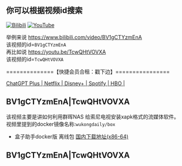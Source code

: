 ## 你可以根据视频id搜索
 [![Bilibili](https://img.shields.io/badge/Bilibili-123456?logo=bilibili&logoColor=fff&labelColor=fb7299)](https://www.bilibili.com/video/BV1J4J3zAEDz) [![YouTube](https://img.shields.io/badge/YouTube-123456?logo=youtube&labelColor=ff0000)](https://youtu.be/WhtPERoU7PY)
 
 举例来说 https://www.bilibili.com/video/BV1gCTYzmEnA
 <br>该视频的id=`BV1gCTYzmEnA`
 <br>再比如说 https://youtu.be/TcwQHtVOVXA
 <br>该视频的id=`TcwQHtVOVXA`


==============【快捷会员合租：戳下边】================

[ChatGPT Plus | Netflix | Disney+ | Spotify | HBO |](https://naifei.pro/m/?rid=1p5c6/)

## BV1gCTYzmEnA|TcwQHtVOVXA
该视频主要是讲如何利用群晖NAS 给索尼电视安装xapk格式的流媒体软件。
<br>视频里提到的docker镜像名称:`wukongdaily/box`
- 盒子助手docker版 离线包
[国内下载地址(x86-64)](https://slink.ltd/https://github.com/wukongdaily/DockerTarBuilder/releases/download/DockerTarBuilder-AMD64/wukongdaily_box-amd64.tar.gz)

## BV1gCTYzmEnA|TcwQHtVOVXA